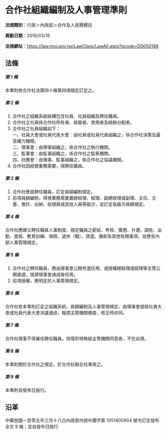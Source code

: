 # 合作社組織編制及人事管理準則

**法規類別**：行政＞內政部＞合作及人民團體目

**異動日期**：2016/03/18  

**法規網址**：https://law.moj.gov.tw/LawClass/LawAll.aspx?pcode=D0050198





## 法條
##### 第 1 條
本準則依合作社法第四十條第四項規定訂定之。

##### 第 2 條
1. 合作社之組織系統結構包含社員、社員組織及聘任職員。
1. 合作社之社員係合作社所有者、經營者、使用者及結餘分配者。
1. 合作社之社員組織如下：  
一、社員大會或社員代表大會：由社員或社員代表組織之，係合作社決策及最高權力機關。  
二、理事會：由理事組織之，係合作社之執行機關。  
三、監事會：由監事組織之，係合作社之監察機關。  
四、社務會：由理事、監事組織之，係合作社之協議機關。
1. 合作社因經營業務需要，得聘任職員。

##### 第 3 條
1. 合作社應就聘任職員，訂定員額編制規定。
1. 前項員額編制，得視業務需要置總經理、經理、副總經理或副理、主任、文書、會計、出納、助理員或其他人員等級次，並訂定各級次員額規定。

##### 第 4 條
合作社應建立聘任職員人事制度，規定職員之薪給、考核、獎懲、升遷、調免、出勤、差假、教育訓練、保險、退休（職）、資遣、撫卹及其他有關事項，並應有內部人事管理規定。

##### 第 5 條
1. 合作社之聘任職員，應由理事會公開考選任用，或授權總經理或經理等主管公開遴選，提請理事會通過後任用。
1. 前項授權，應明定於人事管理規定。

##### 第 6 條
合作社依本準則訂定之組織系統、員額編制及人事管理規定，由理事會提經社員大會或社員代表大會決議通過，報請主管機關備查，修正時亦同。

##### 第 7 條
合作社理事不得兼任聘任職員。但情形特殊經主管機關同意者，不在此限。

##### 第 8 條
本準則關於合作社之規定，於合作社聯合社準用之。

##### 第 9 條
本準則自發布日施行。

## 沿革
中華民國一百零五年三月十八日內政部內授中團字第 1051400904 號令訂定發布全文 9  條；並自發布日施行
